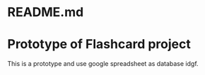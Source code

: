 # README.md

# Prototype of Flashcard project

This is a prototype and use google spreadsheet as database idgf.

